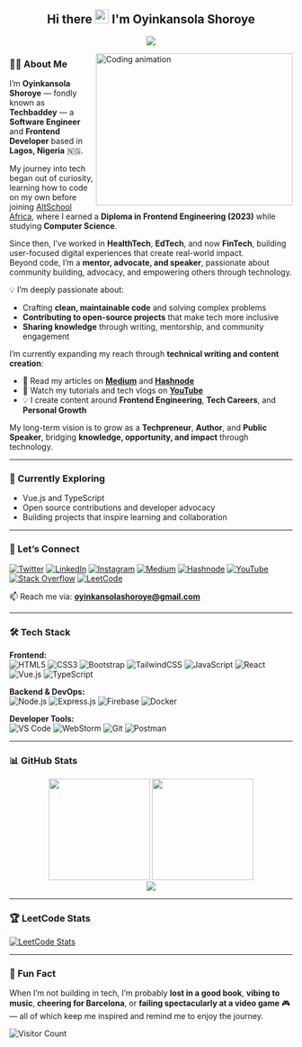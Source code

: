 <h2 align="center">Hi there <img src="https://media.giphy.com/media/hvRJCLFzcasrR4ia7z/giphy.gif" width="25px"> I'm Oyinkansola Shoroye</h2>

<p align="center">
  <a href="https://github.com/ghostdev-labs/readme-typing-svg">
    <img src="https://readme-typing-svg.herokuapp.com/?lines=I%20love%20Technology!%20😍;Software%20Engineer%20♥️;Frontend%20Developer;Technical%20Writer;Open%20Source%20Contributor;Tech%20Advocate%20%26%20Mentor;Creator%20@Techbaddey&font=Fira%20Code&center=true&width=650&height=45&color=3498db&vCenter=true&size=22&pause=1000">
  </a>
</p>

<img src="https://user-images.githubusercontent.com/105108549/190127191-945c97b4-f2e8-47fe-b1da-ff678d31c0ed.gif" height="270px" width="350px" align="right" alt="Coding animation">

### 👩‍💻 About Me  
I’m **Oyinkansola Shoroye** — fondly known as **Techbaddey** — a **Software Engineer** and **Frontend Developer** based in **Lagos, Nigeria** 🇳🇬.  

My journey into tech began out of curiosity, learning how to code on my own before joining [AltSchool Africa](https://altschoolafrica.com/schools/engineering), where I earned a **Diploma in Frontend Engineering (2023)** while studying **Computer Science**.  

Since then, I’ve worked in **HealthTech**, **EdTech**, and now **FinTech**, building user-focused digital experiences that create real-world impact.  
Beyond code, I’m a **mentor, advocate, and speaker**, passionate about community building, advocacy, and empowering others through technology.

💡 I’m deeply passionate about:
- Crafting **clean, maintainable code** and solving complex problems  
- **Contributing to open-source projects** that make tech more inclusive  
- **Sharing knowledge** through writing, mentorship, and community engagement  

I’m currently expanding my reach through **technical writing and content creation**:
- 📝 Read my articles on [**Medium**](https://techbaddey.medium.com/) and [**Hashnode**](https://hashnode.com/@techbaddey)  
- 🎥 Watch my tutorials and tech vlogs on [**YouTube**](https://www.youtube.com/@techbaddey)  
- 💡 I create content around **Frontend Engineering**, **Tech Careers**, and **Personal Growth**

My long-term vision is to grow as a **Techpreneur**, **Author**, and **Public Speaker**, bridging **knowledge, opportunity, and impact** through technology.

---

### 🌱 Currently Exploring
- Vue.js and TypeScript  
- Open source contributions and developer advocacy  
- Building projects that inspire learning and collaboration  

---

### 🤝 Let’s Connect
[![Twitter](https://img.shields.io/badge/Twitter-1DA1F2?style=for-the-badge&logo=twitter&logoColor=white)](https://twitter.com/techbaddey)
[![LinkedIn](https://img.shields.io/badge/LinkedIn-0077B5?style=for-the-badge&logo=linkedin&logoColor=white)](https://www.linkedin.com/in/oyinkansola-shoroye)
[![Instagram](https://img.shields.io/badge/Instagram-E4405F?style=for-the-badge&logo=instagram&logoColor=white)](https://instagram.com/techbaddey)
[![Medium](https://img.shields.io/badge/Medium-000000?style=for-the-badge&logo=medium&logoColor=white)](https://techbaddey.medium.com/)
[![Hashnode](https://img.shields.io/badge/Hashnode-2962FF?style=for-the-badge&logo=hashnode&logoColor=white)](https://hashnode.com/@techbaddey)
[![YouTube](https://img.shields.io/badge/YouTube-FF0000?style=for-the-badge&logo=youtube&logoColor=white)](https://www.youtube.com/@techbaddey)
[![Stack Overflow](https://img.shields.io/badge/Stack_Overflow-FE7A16?style=for-the-badge&logo=stack-overflow&logoColor=white)](https://stackoverflow.com/users/19193399/oyinkansola-shoroye)
[![LeetCode](https://img.shields.io/badge/-LeetCode-FFA116?style=for-the-badge&logo=LeetCode&logoColor=black)](https://leetcode.com/techbaddey/)

📫 Reach me via: **oyinkansolashoroye@gmail.com**

---

### 🛠️ Tech Stack

**Frontend:**  
![HTML5](https://img.shields.io/badge/HTML5-E34F26?style=for-the-badge&logo=html5&logoColor=white)
![CSS3](https://img.shields.io/badge/CSS3-1572B6?style=for-the-badge&logo=css3&logoColor=white)
![Bootstrap](https://img.shields.io/badge/Bootstrap-563D7C?style=for-the-badge&logo=bootstrap&logoColor=white)
![TailwindCSS](https://img.shields.io/badge/tailwindcss-%2338B2AC.svg?style=for-the-badge&logo=tailwind-css&logoColor=white)
![JavaScript](https://img.shields.io/badge/JavaScript-F7DF1E?style=for-the-badge&logo=javascript&logoColor=black)
![React](https://img.shields.io/badge/React-20232A?style=for-the-badge&logo=react&logoColor=61DAFB)
![Vue.js](https://img.shields.io/badge/Vue.js-4FC08D?style=for-the-badge&logo=vue.js&logoColor=white)
![TypeScript](https://img.shields.io/badge/typescript-%23007ACC.svg?style=for-the-badge&logo=typescript&logoColor=white)

**Backend & DevOps:**  
![Node.js](https://img.shields.io/badge/node.js-6DA55F?style=for-the-badge&logo=node.js&logoColor=white)
![Express.js](https://img.shields.io/badge/express.js-%23404d59.svg?style=for-the-badge&logo=express&logoColor=%2361DAFB)
![Firebase](https://img.shields.io/badge/firebase-%23039BE5.svg?style=for-the-badge&logo=firebase)
![Docker](https://img.shields.io/badge/docker-%230db7ed.svg?style=for-the-badge&logo=docker&logoColor=white)

**Developer Tools:**  
![VS Code](https://img.shields.io/badge/VS%20Code-0078d7.svg?style=for-the-badge&logo=visual-studio-code&logoColor=white)
![WebStorm](https://img.shields.io/badge/webstorm-143?style=for-the-badge&logo=webstorm&logoColor=white&color=black)
![Git](https://img.shields.io/badge/git-%23F05033.svg?style=for-the-badge&logo=git&logoColor=white)
![Postman](https://img.shields.io/badge/Postman-FF6C37?style=for-the-badge&logo=postman&logoColor=white)

---

### 📊 GitHub Stats  
<div align="center">
  <img height="180em" src="https://github-readme-stats.vercel.app/api?username=techbaddey&show_icons=true&theme=radical&include_all_commits=true" />
  <img height="180em" src="https://github-readme-stats.vercel.app/api/top-langs/?username=techbaddey&layout=compact&theme=radical" />
  <br />
  <img src="https://github-readme-streak-stats.herokuapp.com/?user=techbaddey&theme=radical" />
</div>

---

### 🏆 LeetCode Stats  
[![LeetCode Stats](https://leetcode.card.workers.dev/techbaddey?theme=dark&font=baloo&extension=null)](https://leetcode.com/techbaddey/)

---

### 👀 Fun Fact  
When I’m not building in tech, I’m probably **lost in a good book**, **vibing to music**, **cheering for Barcelona**, or **failing spectacularly at a video game** 🎮 — all of which keep me inspired and remind me to enjoy the journey.

![Visitor Count](https://komarev.com/ghpvc/?username=techbaddey&color=blue&style=flat-square)
